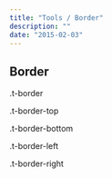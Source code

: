 ```yaml
---
title: "Tools / Border"
description: ""
date: "2015-02-03"
---
```

<div class="container">
  <h2>Border</h2>

  <p class="t-border">.t-border</p>
  <p class="t-border-top">.t-border-top</p>
  <p class="t-border-bottom">.t-border-bottom</p>
  <p class="t-border-left">.t-border-left</p>
  <p class="t-border-right">.t-border-right</p>




</div>